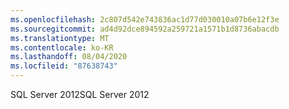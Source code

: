 ```yaml
---
ms.openlocfilehash: 2c807d542e743836ac1d77d030010a07b6e12f3e
ms.sourcegitcommit: ad4d92dce894592a259721a1571b1d8736abacdb
ms.translationtype: MT
ms.contentlocale: ko-KR
ms.lasthandoff: 08/04/2020
ms.locfileid: "87638743"
---
```

<span data-ttu-id="eec18-101">SQL Server 2012</span><span class="sxs-lookup"><span data-stu-id="eec18-101">SQL Server 2012</span></span>
